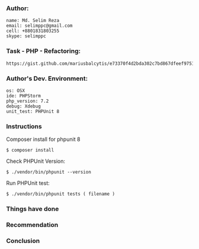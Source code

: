 ### Author: 

    name: Md. Selim Reza
    email: selimppc@gmail.com
    cell: +8801831803255
    skype: selimppc

### Task - PHP - Refactoring: 

    https://gist.github.com/mariusbalcytis/e73370f4d2bda302c7bd867dfeef9751
    
### Author's Dev. Environment:

    os: OSX
    ide: PHPStorm 
    php_version: 7.2 
    debug: Xdebug
    unit_test: PHPUnit 8


### Instructions

Composer install for phpunit 8

    $ composer install


Check PHPUnit Version:

    $ ./vendor/bin/phpunit --version

Run PHPUnit test:

    $ ./vendor/bin/phpunit tests ( filename )

### Things have done


### Recommendation 


### Conclusion

